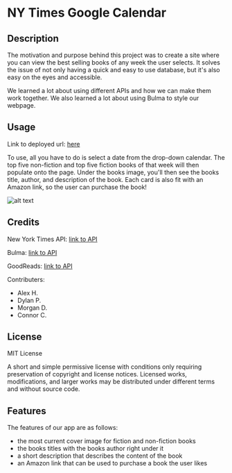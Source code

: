# NY Times Google Calendar

## Description

The motivation and purpose behind this project was to create a site where you can view the best selling books of any week the user selects. It solves the issue of not only having a quick and easy to use database, but it's also easy on the eyes and accessible.

We learned a lot about using different APIs and how we can make them work together.  We also learned a lot about using Bulma to style our webpage.

## Usage

Link to deployed url: [here](https://dpinkus87.github.io/nytimes-calendar/)

To use, all you have to do is select a date from the drop-down calendar. The top five non-fiction and top five fiction books of that week will then populate onto the page. Under the books image, you'll then see the books title, author, and description of the book. Each card is also fit with an Amazon link, so the user can purchase the book!


![alt text](./assets/images/sample.png)


## Credits

New York Times API: [link to API](https://developer.nytimes.com/)

Bulma: [link to API](https://bulma.io/)

GoodReads: [link to API](https://www.goodreads.com/api)


Contributers:
- Alex H.
- Dylan P.
- Morgan D.
- Connor C.
## License

MIT License

A short and simple permissive license with conditions only requiring preservation of copyright and license notices. Licensed works, modifications, and larger works may be distributed under different terms and without source code.

## Features

The features of our app are as follows:
- the most current cover image for fiction and non-fiction books
- the books titles with the books author right under it
- a short description that describes the content of the book
- an Amazon link that can be used to purchase a book the user likes
